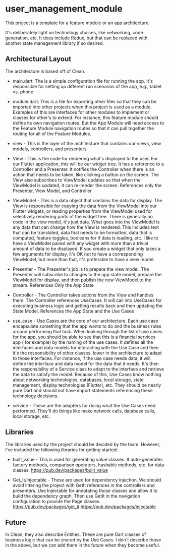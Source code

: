 # user_management_module

This project is a template for a feature module or an app architecture.

It's deliberately light on technology choices, like networking, code generation, etc. It does
include Redux, but that can be replaced with another state management library if so desired.

## Architectural Layout

The architecture is based off of Clean.

- main.dart: The is a simple configuration file for running the app. It's responsible for setting up
  different run scenarios of the app, e.g., tablet vs. phone.

- module.dart: This is a file for exporting other files so that they can be imported into other
  projects when this project is used as a module. Examples of this are interfaces for other modules
  to implement or classes for other's to extend. For instance, this feature module should define its
  own navigation routes. But the App Module will need access to the Feature Module navigation routes
  so that it can pull together the routing for all of the Feature Modules.

- view - This is the layer of the architecture that contains our views, view models, controllers,
  and presenters

* View - This is the code for rendering what's displayed to the user. For our Flutter application,
  this will be our widget tree. It has a reference to a Controller and a Presenter. It notifies the
  Controller when there is an action that needs to be taken, like clicking a button on the screen.
  The View also subscribes to ViewModel updates so that when the ViewModel is updated, it can
  re-render the screen. References only the Presenter, View Model, and Controller

* ViewModel - This is a data object that contains the data for display. The View is responsible for
  copying the data from the ViewModel into our Flutter widgets, or reading properties from the
  ViewModel used for selectively rendering parts of the widget tree. There is generally no code in
  the view model, it's just data. What goes into the ViewModel is any data that can change how the
  View is rendered. This includes text that can be translated, data that needs to be formatted, data
  that is computed, feature toggles, booleans for if data is loading, etc. I like to have a
  ViewModel paired with any widget with more than a trivial amount of data to be displayed. If you
  create a widget that only takes a few arguments for display, it's OK not to have a corresponding
  ViewModel, but more than that, it's preferable to have a view model.

* Presenter - The Presenter's job is to prepare the view model. The Presenter will subscribe to
  changes to the app state model, prepare the ViewModel for display, and then publish the new
  ViewModel to the stream. References Only the App State

* Controller - The Controller takes actions from the View and handles them. The Controller
  references UseCases. It will call into UseCases for executing business logic and getting results
  back and then updating the State Model. References the App State and the Use Cases

- use_case - Use Cases are the core of our architecture. Each use case encapsulate something that
  the app wants to do and the business rules around performing that task. When looking through the
  list of use cases for the app, you should be able to see that this is a financial services app (
  for example) by the naming of the use cases. It defines all the interfaces and data models for
  interacting with the Use Case and then it's the responsibility of other classes, lower in the
  architecture to adapt to those interfaces. For instance, if the use case needs data, it will
  define the interface and data model for the data that it needs. It's then the responsibility of a
  Service class to adapt to the interface and retrieve the data to satisfy the model. Because of
  this, Use Cases know nothing about networking technologies, databases, local storage, state
  management, display technologies (Flutter), etc. They should be nearly pure Dart and should not
  have import statements referencing these technology decisions.

- service - These are the adapters for doing what the Use Cases need performed. They'll do things
  like make network calls, database calls, local storage, etc.

## Libraries

The libraries used by the project should be decided by the team. However, I've included the
following libraries for getting started:

- built_value - This is used for generating value classes. It auto-generates factory methods,
  comparison operators, hashable methods, etc. for data classes.
  https://pub.dev/packages/built_value

- Get_It/injectable - These are used for dependency injection. We should avoid littering the project
  with GetIt references in the controllers and presenters. Use Injectable for annotating those
  classes and allow it to build the dependency graph. Then use GetIt in the navigation configuration
  to provide the Page classes.
  https://pub.dev/packages/get_it
  https://pub.dev/packages/injectable

## Future

In Clean, they also describe Entities. These are pure Dart classes of business logic that can be
shared by the Use Cases. I don't describe those in the above, but we can add them in the future when
they become useful.